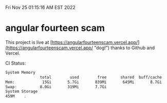 Fri Nov 25 01:15:16 AM EST 2022

# angular fourteen scam


This project is live at [https://angularfourteenscam.vercel.app/](https://angularfourteenscam.vercel.app/ "dog!") thanks to Github and Vercel.

CI Status: 

```bash
System Memory
               total        used        free      shared  buff/cache   available
Mem:            15Gi       5.7Gi       839Mi       645Mi       8.7Gi       8.6Gi
Swap:          8.0Gi       319Mi       7.7Gi
System Storage
459M	.
```
```bash
